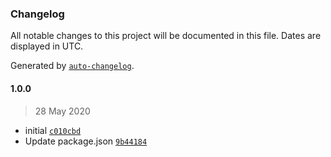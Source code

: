 ### Changelog

All notable changes to this project will be documented in this file. Dates are displayed in UTC.

Generated by [`auto-changelog`](https://github.com/CookPete/auto-changelog).

#### 1.0.0

> 28 May 2020

- initial [`c010cbd`](https://github.com/busfor/react-native-touchable/commit/c010cbdc86c1080d1cd943dbc926b51cf4069a88)
- Update package.json [`9b44184`](https://github.com/busfor/react-native-touchable/commit/9b44184a0d3e785a2e49198e7717c8543559ca43)
